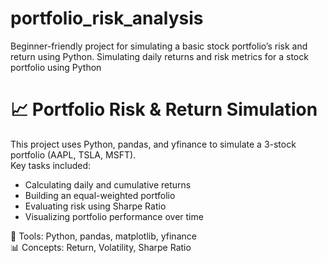 # portfolio_risk_analysis
Beginner-friendly project for simulating a basic stock portfolio’s risk and return using Python.
Simulating daily returns and risk metrics for a stock portfolio using Python
# 📈 Portfolio Risk & Return Simulation

This project uses Python, pandas, and yfinance to simulate a 3-stock portfolio (AAPL, TSLA, MSFT).  
Key tasks included:
- Calculating daily and cumulative returns
- Building an equal-weighted portfolio
- Evaluating risk using Sharpe Ratio
- Visualizing portfolio performance over time

🔧 Tools: Python, pandas, matplotlib, yfinance  
📊 Concepts: Return, Volatility, Sharpe Ratio  
